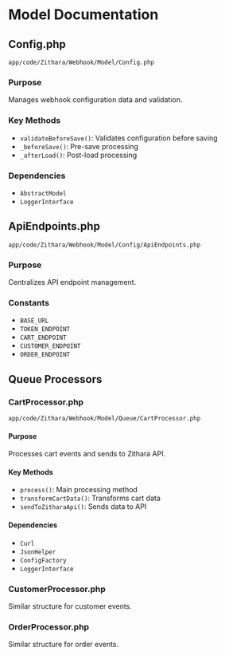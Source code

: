 # Model Documentation

## Config.php
`app/code/Zithara/Webhook/Model/Config.php`

### Purpose
Manages webhook configuration data and validation.

### Key Methods
- `validateBeforeSave()`: Validates configuration before saving
- `_beforeSave()`: Pre-save processing
- `_afterLoad()`: Post-load processing

### Dependencies
- `AbstractModel`
- `LoggerInterface`

## ApiEndpoints.php
`app/code/Zithara/Webhook/Model/Config/ApiEndpoints.php`

### Purpose
Centralizes API endpoint management.

### Constants
- `BASE_URL`
- `TOKEN_ENDPOINT`
- `CART_ENDPOINT`
- `CUSTOMER_ENDPOINT`
- `ORDER_ENDPOINT`

## Queue Processors

### CartProcessor.php
`app/code/Zithara/Webhook/Model/Queue/CartProcessor.php`

#### Purpose
Processes cart events and sends to Zithara API.

#### Key Methods
- `process()`: Main processing method
- `transformCartData()`: Transforms cart data
- `sendToZitharaApi()`: Sends data to API

#### Dependencies
- `Curl`
- `JsonHelper`
- `ConfigFactory`
- `LoggerInterface`

### CustomerProcessor.php
Similar structure for customer events.

### OrderProcessor.php
Similar structure for order events.